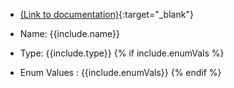 - [(Link to documentation)](https://help.webex.com/en-us/article/n5595zd/Webex-Contact-Center-Setup-and-Administration-Guide#Cisco_Generic_Topic.dita_886a3ba6-94ee-447c-bee7-fe4dc369131d){:target="\_blank"}
- Name: {{include.name}}
- Type: {{include.type}}
  {% if include.enumVals %}
- Enum Values : {{include.enumVals}} 
  {% endif %}

  <!-- Skill -->